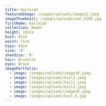 ```yaml
---
title: Kaileigh
featuredImage: /images/uploads/image12.jpeg
imageThumbnail: /images/uploads/amn_5298.jpg
firstName: Kaileigh
collection: Women
height: 181cm
bust: 81cm
waist: 71cm
hips: 83cm
size: '8'
shoeSize: '9'
hair: Brunette
eyes: Brown
imagePortfolio:
  - image: /images/uploads/image10.jpeg
  - image: /images/uploads/kail2.jpeg
  - image: /images/uploads/kail1.jpeg
  - image: /images/uploads/kail3.jpeg
  - image: /images/uploads/image19.jpeg
  - image: /images/uploads/kail-5.jpg
---
```



